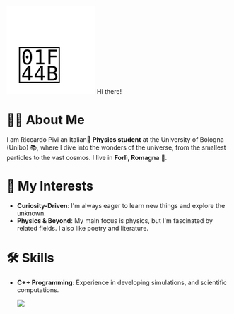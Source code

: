 ![Animated Hand](hand.svg) Hi there! 

# 🧑‍🎓 About Me
I am Riccardo Pivi an Italian🤌 **Physics student** at the University of Bologna (Unibo) 📚, where I dive into the wonders of the universe, from the smallest particles to the vast cosmos. I live in **Forlì, Romagna** 🐓.

# 🌱 My Interests
- **Curiosity-Driven**: I'm always eager to learn new things and explore the unknown.
- **Physics & Beyond**: My main focus is physics, but I'm fascinated by related fields. I also like poetry and literature.

# 🛠️ Skills
- **C++ Programming**: Experience in developing simulations, and scientific computations.

  <a href="https://github.com/anuraghazra/github-readme-stats">
  <img width=42.3% src="https://github-readme-stats.vercel.app/api/top-langs/?username=rpivi&theme=dark&layout=donut&langs_count=7&hide=tex" /></a>
<!--
**rpivi/rpivi** is a ✨ _special_ ✨ repository because its `README.md` (this file) appears on your GitHub profile.
-->
